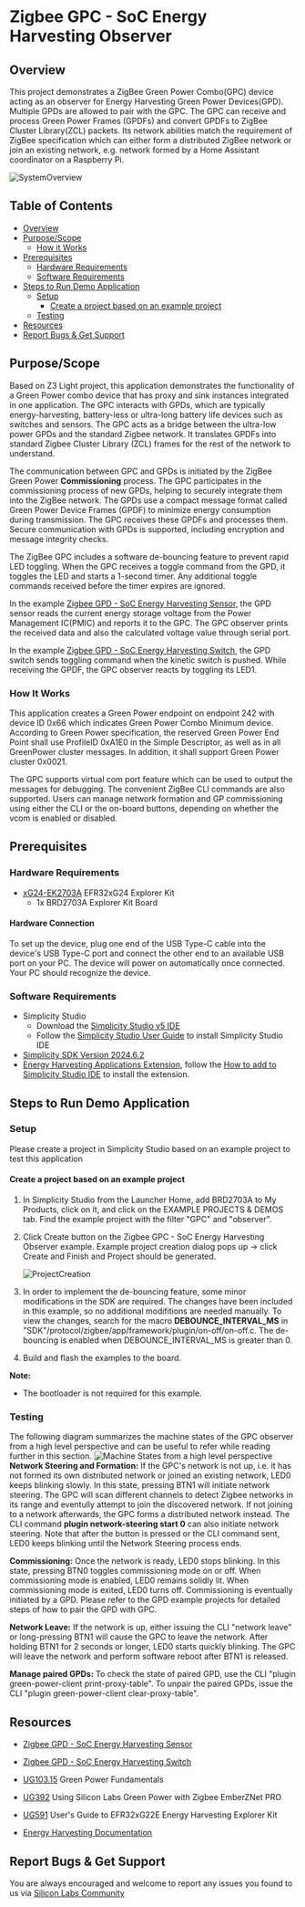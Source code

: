 # Zigbee GPC - SoC Energy Harvesting Observer #

## Overview ##

This project demonstrates a ZigBee Green Power Combo(GPC) device acting as an observer for Energy Harvesting Green Power Devices(GPD). Multiple GPDs are allowed to pair with the GPC. The GPC can receive and process Green Power Frames (GPDFs) and convert GPDFs to ZigBee Cluster Library(ZCL) packets. Its network abilities match the requirement of ZigBee specification which can either form a distributed ZigBee network or join an existing network, e.g. network formed by a Home Assistant coordinator on a Raspberry Pi.

![SystemOverview](image/SystemOverview.png)

## Table of Contents ##

- [Overview](#overview)
- [Purpose/Scope](#purposescope)
  - [How it Works](#how-it-works)
- [Prerequisites](#prerequisites)
  - [Hardware Requirements](#hardware-requirements)
  - [Software Requirements](#software-requirements)
- [Steps to Run Demo Application](#steps-to-run-demo-application)
  - [Setup](#setup)
    - [Create a project based on an example project](#create-a-project-based-on-an-example-project)
  - [Testing](#testing)
- [Resources](#resources)
- [Report Bugs & Get Support](#report-bugs--get-support)

## Purpose/Scope ##

Based on Z3 Light project, this application demonstrates the functionality of a Green Power combo device that has proxy and sink instances integrated in one application. The GPC interacts with GPDs, which are typically energy-harvesting, battery-less or ultra-long battery life devices such as switches and sensors. The GPC acts as a bridge between the ultra-low power GPDs and the standard Zigbee network. It translates GPDFs into standard Zigbee Cluster Library (ZCL) frames for the rest of the network to understand.

The communication between GPC and GPDs is initiated by the ZigBee Green Power **Commissioning** process. The GPC participates in the commissioning process of new GPDs, helping to securely integrate them into the ZigBee network. The GPDs use a compact message format called Green Power Device Frames (GPDF) to minimize energy consumption during transmission. The GPC receives these GPDFs and processes them. Secure communication with GPDs is supported, including encryption and message integrity checks.

The ZigBee GPC includes a software de-bouncing feature to prevent rapid LED toggling. When the GPC receives a toggle command from the GPD, it toggles the LED and starts a 1-second timer. Any additional toggle commands received before the timer expires are ignored.

In the example [Zigbee GPD - SoC Energy Harvesting Sensor](https://github.com/SiliconLabs/energy_harvesting_applications/tree/main/example/zigbee_gpd_soc_energy_harvesting_sensor/), the GPD sensor reads the current energy storage voltage from the Power Management IC(PMIC) and reports it to the GPC. The GPC observer prints the received data and also the calculated voltage value through serial port.

In the example [Zigbee GPD - SoC Energy Harvesting Switch](https://github.com/SiliconLabs/energy_harvesting_applications/tree/main/example/zigbee_gpd_soc_energy_harvesting_switch/), the GPD switch sends toggling command when the kinetic switch is pushed. While receiving the GPDF, the GPC observer reacts by toggling its LED1.

### How It Works ###

This application creates a Green Power endpoint on endpoint 242 with device ID 0x66 which indicates Green Power Combo Minimum device. According to Green Power specification, the reserved Green Power End Point shall use ProfileID 0xA1E0 in the Simple Descriptor, as well as in all GreenPower cluster messages. In addition, it shall support Green Power cluster 0x0021.

The GPC supports virtual com port feature which can be used to output the messages for debugging. The convenient ZigBee CLI commands are also supported. Users can manage network formation and GP commissioning using either the CLI or the on-board buttons, depending on whether the vcom is enabled or disabled.

## Prerequisites ##

### Hardware Requirements ###

- [xG24-EK2703A](https://www.silabs.com/development-tools/wireless/efr32xg24-explorer-kit?tab=overview) EFR32xG24 Explorer Kit
  - 1x BRD2703A Explorer Kit Board

#### Hardware Connection ####

To set up the device, plug one end of the USB Type-C cable into the device's USB Type-C port and connect the other end to an available USB port on your PC.
The device will power on automatically once connected. Your PC should recognize the device.

### Software Requirements ###

- Simplicity Studio
  - Download the [Simplicity Studio v5 IDE](https://www.silabs.com/developers/simplicity-studio)
  - Follow the [Simplicity Studio User Guide](https://docs.silabs.com/simplicity-studio-5-users-guide/1.1.0/ss-5-users-guide-getting-started/install-ss-5-and-software#install-ssv5) to install Simplicity Studio IDE
- [Simplicity SDK Version 2024.6.2](https://github.com/SiliconLabs/simplicity_sdk/releases/tag/v2024.6.2)
- [Energy Harvesting Applications Extension](https://github.com/SiliconLabs/energy_harvesting_applications), follow the [How to add to Simplicity Studio IDE](https://github.com/SiliconLabs/energy_harvesting_applications/blob/main/README.md#how-to-add-to-simplicity-studio-ide) to install the extension.

## Steps to Run Demo Application ##

### Setup ###

Please create a project in Simplicity Studio based on an example project to test this application

#### Create a project based on an example project ####

1. In Simplicity Studio from the Launcher Home, add BRD2703A to My Products, click on it, and click on the EXAMPLE PROJECTS & DEMOS tab. Find the example project with the filter "GPC" and "observer".

2. Click Create button on the Zigbee GPC - SoC Energy Harvesting Observer example. Example project creation dialog pops up -> click Create and Finish and Project should be generated.

   ![ProjectCreation](image/ProjectCreation.png)

3. In order to implement the de-bouncing feature, some minor modifications in the SDK are required. The changes have been included in this example, so no additional modifitions are needed manually. To view the changes, search for the macro **DEBOUNCE_INTERVAL_MS** in "SDK"/protocol/zigbee/app/framework/plugin/on-off/on-off.c. The de-bouncing is enabled when DEBOUNCE_INTERVAL_MS is greater than 0.

4. Build and flash the examples to the board.

**Note:**

- The bootloader is not required for this example.


### Testing ###
The following diagram summarizes the machine states of the GPC observer from a high level perspective and can be useful to refer while reading further in this section. 
![Machine States from a high level perspective](image/GPC_high_level_machine_states.png) 
**Network Steering and Formation:**
If the GPC's network is not up, i.e. it has not formed its own distributed network or joined an existing network, LED0 keeps blinking slowly. In this state, pressing BTN1 will initiate network steering. The GPC will scan different channels to detect Zigbee networks in its range and eventully attempt to join the discovered network. If not joining to a network afterwards, the GPC forms a distributed network instead. The CLI command **plugin network-steering start 0** can also initiate network steering. Note that after the button is pressed or the CLI command sent, LED0 keeps blinking until the Network Steering process ends.

**Commissioning:**
Once the network is ready, LED0 stops blinking. In this state, pressing BTN0 toggles commissioning mode on or off. When commissioning mode is enabled, LED0 remains solidly lit. When commissioning mode is exited, LED0 turns off. Commissioning is eventually initiated by a GPD. Please refer to the GPD example projects for detailed steps of how to pair the GPD with GPC.

**Network Leave:**
If the network is up, either issuing the CLI "network leave" or long-pressing BTN1 will cause the GPC to leave the network. After holding BTN1 for 2 seconds or longer, LED0 starts quickly blinking. The GPC will leave the network and perform software reboot after BTN1 is released.

**Manage paired GPDs:**
To check the state of paired GPD, use the CLI "plugin green-power-client print-proxy-table".
To unpair the paired GPDs, issue the CLI "plugin green-power-client clear-proxy-table".


## Resources ##

- [Zigbee GPD - SoC Energy Harvesting Sensor](https://github.com/SiliconLabs/energy_harvesting_applications/tree/main/example/zigbee_gpd_soc_energy_harvesting_sensor)
- [Zigbee GPD - SoC Energy Harvesting Switch](https://github.com/SiliconLabs/energy_harvesting_applications/tree/main/example/zigbee_gpd_soc_energy_harvesting_switch/)

- [UG103.15](https://www.silabs.com/documents/public/user-guides/ug103-15-green-power-fundamentals.pdf) Green Power Fundamentals
- [UG392](https://www.silabs.com/documents/public/user-guides/ug392-using-sl-green-power-with-ezp.pdf) Using Silicon Labs Green Power with Zigbee EmberZNet PRO
- [UG591](https://www.silabs.com/documents/public/user-guides/ug591-ek8200a-user-guide.pdf) User's Guide to EFR32xG22E Energy Harvesting Explorer Kit
- [Energy Harvesting Documentation](https://www.silabs.com/development-tools/wireless/efr32xg22e-explorer-kit?tab=overview)

## Report Bugs & Get Support ##

You are always encouraged and welcome to report any issues you found to us via [Silicon Labs Community](https://www.silabs.com/community)
